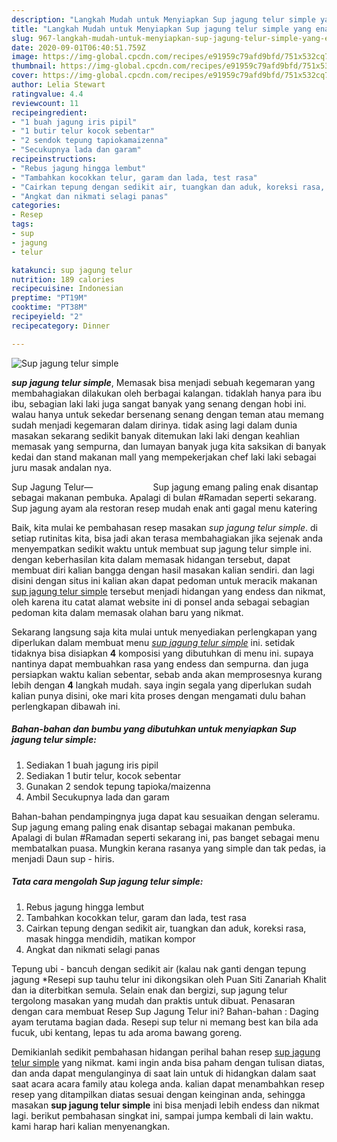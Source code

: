 ```yaml
---
description: "Langkah Mudah untuk Menyiapkan Sup jagung telur simple yang enak"
title: "Langkah Mudah untuk Menyiapkan Sup jagung telur simple yang enak"
slug: 967-langkah-mudah-untuk-menyiapkan-sup-jagung-telur-simple-yang-enak
date: 2020-09-01T06:40:51.759Z
image: https://img-global.cpcdn.com/recipes/e91959c79afd9bfd/751x532cq70/sup-jagung-telur-simple-foto-resep-utama.jpg
thumbnail: https://img-global.cpcdn.com/recipes/e91959c79afd9bfd/751x532cq70/sup-jagung-telur-simple-foto-resep-utama.jpg
cover: https://img-global.cpcdn.com/recipes/e91959c79afd9bfd/751x532cq70/sup-jagung-telur-simple-foto-resep-utama.jpg
author: Lelia Stewart
ratingvalue: 4.4
reviewcount: 11
recipeingredient:
- "1 buah jagung iris pipil"
- "1 butir telur kocok sebentar"
- "2 sendok tepung tapiokamaizenna"
- "Secukupnya lada dan garam"
recipeinstructions:
- "Rebus jagung hingga lembut"
- "Tambahkan kocokkan telur, garam dan lada, test rasa"
- "Cairkan tepung dengan sedikit air, tuangkan dan aduk, koreksi rasa, masak hingga mendidih, matikan kompor"
- "Angkat dan nikmati selagi panas"
categories:
- Resep
tags:
- sup
- jagung
- telur

katakunci: sup jagung telur 
nutrition: 189 calories
recipecuisine: Indonesian
preptime: "PT19M"
cooktime: "PT38M"
recipeyield: "2"
recipecategory: Dinner

---
```



![Sup jagung telur simple](https://img-global.cpcdn.com/recipes/e91959c79afd9bfd/751x532cq70/sup-jagung-telur-simple-foto-resep-utama.jpg)

<b><i>sup jagung telur simple</i></b>, Memasak bisa menjadi sebuah kegemaran yang membahagiakan dilakukan oleh berbagai kalangan. tidaklah hanya para ibu ibu, sebagian laki laki juga sangat banyak yang senang dengan hobi ini. walau hanya untuk sekedar bersenang senang dengan teman atau memang sudah menjadi kegemaran dalam dirinya. tidak asing lagi dalam dunia masakan sekarang sedikit banyak ditemukan laki laki dengan keahlian memasak yang sempurna, dan lumayan banyak juga kita saksikan di banyak kedai dan stand makanan mall yang mempekerjakan chef laki laki sebagai juru masak andalan nya.

Sup Jagung Telur—⠀⠀⠀⠀⠀⠀⠀⠀⠀ Sup jagung emang paling enak disantap sebagai makanan pembuka. Apalagi di bulan #Ramadan seperti sekarang. Sup jagung ayam ala restoran resep mudah enak anti gagal menu katering

Baik, kita mulai ke pembahasan resep masakan <i>sup jagung telur simple</i>. di setiap rutinitas kita, bisa jadi akan terasa membahagiakan jika sejenak anda menyempatkan sedikit waktu untuk membuat sup jagung telur simple ini. dengan keberhasilan kita dalam memasak hidangan tersebut, dapat membuat diri kalian bangga dengan hasil masakan kalian sendiri. dan lagi disini dengan situs ini kalian akan dapat pedoman untuk meracik makanan <u>sup jagung telur simple</u> tersebut menjadi hidangan yang endess dan nikmat, oleh karena itu catat alamat website ini di ponsel anda sebagai sebagian pedoman kita dalam memasak olahan baru yang nikmat.


Sekarang langsung saja kita mulai untuk menyediakan perlengkapan yang diperlukan dalam membuat menu <u><i>sup jagung telur simple</i></u> ini. setidak tidaknya bisa disiapkan <b>4</b> komposisi yang dibutuhkan di menu ini. supaya nantinya dapat membuahkan rasa yang endess dan sempurna. dan juga persiapkan waktu kalian sebentar, sebab anda akan memprosesnya kurang lebih dengan <b>4</b> langkah mudah. saya ingin segala yang diperlukan sudah kalian punya disini, oke mari kita proses dengan mengamati dulu bahan perlengkapan dibawah ini.

<!--inarticleads1-->

##### Bahan-bahan dan bumbu yang dibutuhkan untuk menyiapkan Sup jagung telur simple:

1. Sediakan 1 buah jagung iris pipil
1. Sediakan 1 butir telur, kocok sebentar
1. Gunakan 2 sendok tepung tapioka/maizenna
1. Ambil Secukupnya lada dan garam


Bahan-bahan pendampingnya juga dapat kau sesuaikan dengan seleramu. Sup jagung emang paling enak disantap sebagai makanan pembuka. Apalagi di bulan #Ramadan seperti sekarang ini, pas banget sebagai menu membatalkan puasa. Mungkin kerana rasanya yang simple dan tak pedas, ia menjadi Daun sup - hiris. 

<!--inarticleads2-->

##### Tata cara mengolah Sup jagung telur simple:

1. Rebus jagung hingga lembut
1. Tambahkan kocokkan telur, garam dan lada, test rasa
1. Cairkan tepung dengan sedikit air, tuangkan dan aduk, koreksi rasa, masak hingga mendidih, matikan kompor
1. Angkat dan nikmati selagi panas


Tepung ubi - bancuh dengan sedikit air (kalau nak ganti dengan tepung jagung *Resepi sup tauhu telur ini dikongsikan oleh Puan Siti Zanariah Khalit dan ia diterbitkan semula. Selain enak dan bergizi, sup jagung telur tergolong masakan yang mudah dan praktis untuk dibuat. Penasaran dengan cara membuat Resep Sup Jagung Telur ini? Bahan-bahan : Daging ayam terutama bagian dada. Resepi sup telur ni memang best kan bila ada fucuk, ubi kentang, lepas tu ada aroma bawang goreng. 

Demikianlah sedikit pembahasan hidangan perihal bahan resep <u>sup jagung telur simple</u> yang nikmat. kami ingin anda bisa paham dengan tulisan diatas, dan anda dapat mengulanginya di saat lain untuk di hidangkan dalam saat saat acara acara family atau kolega anda. kalian dapat menambahkan resep resep yang ditampilkan diatas sesuai dengan keinginan anda, sehingga masakan <b>sup jagung telur simple</b> ini bisa menjadi lebih endess dan nikmat lagi. berikut pembahasan singkat ini, sampai jumpa kembali di lain waktu. kami harap hari kalian menyenangkan.
